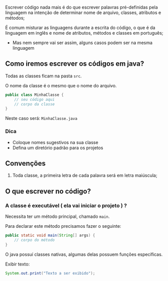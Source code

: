 Escrever código nada mais é do que escrever palavras pré-definidas pela linguagem na intenção de determinar nome de arquivo, classes, atributos e métodos;

É comum misturar as linguagens durante a escrita do código, o que é da linguagem em inglês e nome de atributos, métodos e classes em português;
- Mas nem sempre vai ser assim, alguns casos podem ser na mesma linguagem

## Como iremos escrever os códigos em java?

Todas as classes ficam na pasta `src`.

O nome da classe é o mesmo que o nome do arquivo.

```java
public class MinhaClasse {
	// seu código aqui
	// corpo da classe
}
```

Neste caso será: `MinhaClasse.java`

### Dica
- Coloque nomes sugestivos na sua classe
- Defina um diretório padrão para os projetos

## Convenções

1. Toda classe, a primeira letra de cada palavra será em letra maiúscula;

## O que escrever no código?

### A classe é executável ( ela vai iniciar o projeto ) ?

Necessita ter um método principal, chamado `main`.

Para declarar este método precisamos fazer o seguinte:

```java
public static void main(String[] args) {
	// corpo do método
}
```

O java possuí classes nativas, algumas delas possuem funções específicas.

Exibir texto:

```java
System.out.print("Texto a ser exibido");
```